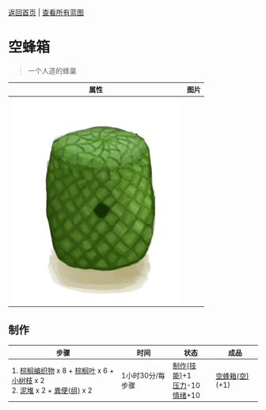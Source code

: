 [返回首页](index.md)   |  [查看所有蓝图](blueprint.md)
# 空蜂箱  
> 一个人造的蜂巢  
  
  属性  |   图片   
 ----  |  ----:   
   |  ![](Sprite/SkepEmpty.png)   
  
## 制作  
步骤  |  时间  |  状态  |  成品  
----  |  ----  |  ----  |  ----  
1. [棕榈编织物](WeavePalm.md) x 8 + [棕榈叶](PalmFronds.md) x 6 + [小树枝](Sticks.md) x 2<br>2. [泥堆](MudPile.md) x 2 + [粪便(组)](GpTag_Poop.md) x 2  |  1小时30分/每步骤  |  [制作(技能)](Skill_Crafting.md)+1<br>[压力](Stress.md)-10<br>[情绪](Morale.md)+10  |  [空蜂箱(空)](BeeSkepEmpty.md)(+1)  
